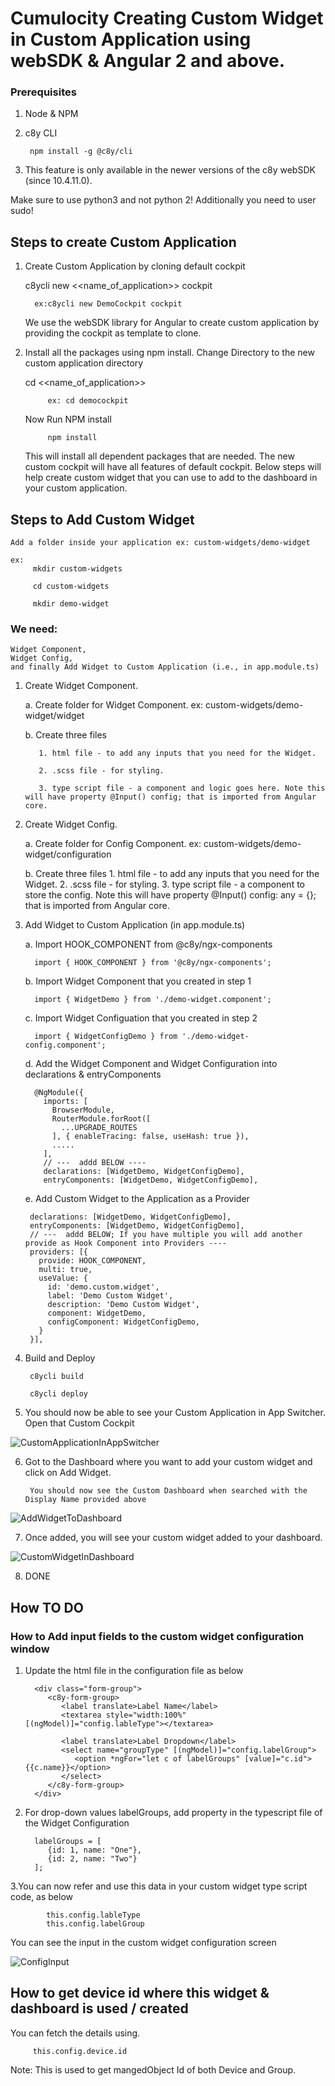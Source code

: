 # Cumulocity Creating Custom Widget in Custom Application using webSDK & Angular 2 and above.

### Prerequisites

1. Node & NPM
2. c8y CLI
   
        npm install -g @c8y/cli
   
3. This feature is only available in the newer versions of the c8y webSDK (since 10.4.11.0).

Make sure to use python3 and not python 2! Additionally you need to user sudo!

## Steps to create Custom Application

1. Create Custom Application by cloning default cockpit
   
   c8ycli new <<name_of_application>> cockpit
   
         ex:c8ycli new DemoCockpit cockpit
   
   We use the webSDK library for Angular to create custom application by providing the cockpit as template to clone.
   
2. Install all the packages using npm install. Change Directory to the new custom application directory
    
      cd <<name_of_application>>
      
            ex: cd democockpit
    
    Now Run NPM install
    
            npm install
      
   This will install all dependent packages that are needed.
   The new custom cockpit will have all features of default cockpit. Below steps will help create custom widget that you can use
   to add to the dashboard in your custom application.

## Steps to Add Custom Widget
  
    Add a folder inside your application ex: custom-widgets/demo-widget
    
    ex: 
         mkdir custom-widgets
         
         cd custom-widgets
         
         mkdir demo-widget
    
### We need: 
    Widget Component, 
    Widget Config, 
    and finally Add Widget to Custom Application (i.e., in app.module.ts)

1. Create Widget Component.
    
    a. Create folder for Widget Component.
       ex: custom-widgets/demo-widget/widget
       
    b. Create three files
    
          1. html file - to add any inputs that you need for the Widget.
    
          2. .scss file - for styling.
          
          3. type script file - a component and logic goes here. Note this will have property @Input() config; that is imported from Angular core.

2. Create Widget Config.

    a. Create folder for Config Component.
       ex: custom-widgets/demo-widget/configuration
       
    b. Create three files
          1. html file - to add any inputs that you need for the Widget.
          2. .scss file - for styling.
          3. type script file - a component to store the config. Note this will have property @Input() config: any = {}; that is imported from Angular core.
          
3. Add Widget to Custom Application (in app.module.ts)

   a. Import HOOK_COMPONENT from @c8y/ngx-components
   
         import { HOOK_COMPONENT } from '@c8y/ngx-components';
   
   b. Import Widget Component that you created in step 1
   
         import { WidgetDemo } from './demo-widget.component';
   
   c. Import Widget Configuation that you created in step 2
   
         import { WidgetConfigDemo } from './demo-widget-config.component';
    
    d. Add the Widget Component and Widget Configuration into declarations & entryComponents
    
         @NgModule({
           imports: [
             BrowserModule,
             RouterModule.forRoot([
               ...UPGRADE_ROUTES
             ], { enableTracing: false, useHash: true }),
             .....
           ],
           // ---  addd BELOW ----
           declarations: [WidgetDemo, WidgetConfigDemo],
           entryComponents: [WidgetDemo, WidgetConfigDemo],
           
    e. Add Custom Widget to the Application as a Provider
    
        declarations: [WidgetDemo, WidgetConfigDemo],      
        entryComponents: [WidgetDemo, WidgetConfigDemo],
        // ---  addd BELOW; If you have multiple you will add another provide as Hook Component into Providers ----
        providers: [{
          provide: HOOK_COMPONENT,                         
          multi: true,
          useValue: {
            id: 'demo.custom.widget',                        
            label: 'Demo Custom Widget',
            description: 'Demo Custom Widget',
            component: WidgetDemo,                         
            configComponent: WidgetConfigDemo,
          }
        }],
 
 4. Build and Deploy
      
         c8ycli build
      
         c8ycli deploy
 
 5. You should now be able to see your Custom Application in App Switcher. Open that Custom Cockpit
 
 ![CustomApplicationInAppSwitcher](pics/CustomApplicationInAppSwitcher.PNG)
 
 6. Got to the Dashboard where you want to add your custom widget and click on Add Widget.
 
         You should now see the Custom Dashboard when searched with the Display Name provided above
         
![AddWidgetToDashboard](pics/AddWidgetToDashboard.PNG)

 7. Once added, you will see your custom widget added to your dashboard.
         
![CustomWidgetInDashboard](pics/CustomWidgetInDashboard.PNG)

 8. DONE


## How TO DO

### How to Add input fields to the custom widget configuration window

   1. Update the html file in the configuration file as below
         
            <div class="form-group">
               <c8y-form-group>
                  <label translate>Label Name</label>
                  <textarea style="width:100%" [(ngModel)]="config.lableType"></textarea>
                  
                  <label translate>Label Dropdown</label>
                  <select name="groupType" [(ngModel)]="config.labelGroup">
                     <option *ngFor="let c of labelGroups" [value]="c.id">{{c.name}}</option>
                  </select>
               </c8y-form-group>
            </div>
            
   2. For drop-down values labelGroups, add property in the typescript file of the Widget Configuration
   
            labelGroups = [
               {id: 1, name: "One"},
               {id: 2, name: "Two"}
            ];
   
   3.You can now refer and use this data in your custom widget type script code, as below
   
            this.config.lableType
            this.config.labelGroup

   You can see the input in the custom widget configuration screen
   
![ConfigInput](pics/ConfigInput.PNG)

## How to get device id where this widget & dashboard is used / created

   You can fetch the details using.
      
         this.config.device.id
         
   Note: This is used to get mangedObject Id of both Device and Group.
